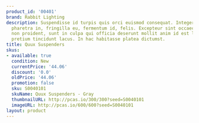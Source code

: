 ```yaml
---
product_id: '00401'
brand: Rabbit Lighting
description: Suspendisse id turpis quis orci euismod consequat. Integer sem velit,
  pharetra in, fringilla eu, fermentum id, felis. Excepteur sint occaecat cupidatat
  non proident, sunt in culpa qui officia deserunt mollit anim id est laborum.Curabitur
  pretium tincidunt lacus. In hac habitasse platea dictumst.
title: Quux Suspenders
skus:
- available: true
  condition: New
  currentPrice: '44.06'
  discount: '0.0'
  oldPrice: '44.06'
  promotion: false
  sku: S0040101
  skuName: Quux Suspenders - Gray
  thumbnailURL: http://pcas.io/300/300?seed=S0040101
  imageURL: http://pcas.io/600/600?seed=S0040101
layout: product
---
```

